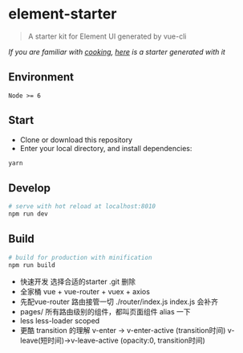 # element-starter

> A starter kit for Element UI generated by vue-cli

*If you are familiar with [cooking](https://github.com/elemefe/cooking), [here](https://github.com/ElementUI/element-cooking-starter) is a starter generated with it*

## Environment

`Node >= 6`

## Start

 - Clone or download this repository
 - Enter your local directory, and install dependencies:

``` bash
yarn
```

## Develop

``` bash
# serve with hot reload at localhost:8010
npm run dev
```

## Build

``` bash
# build for production with minification
npm run build
```
- 快速开发
  选择合适的starter
  .git 删除
- 全家桶
  vue + vue-router + vuex + axios
- 先配vue-router 路由接管一切
  ./router/index.js index.js 会补齐
- pages/
  所有路由级别的组件，都叫页面组件
  alias 一下
- less less-loader
  scoped
- 更酷
  transition 的理解
  v-enter -> v-enter-active
  (transition时间)
  v-leave(短时间)->v-leave-active
  (opacity:0, transition时间)
